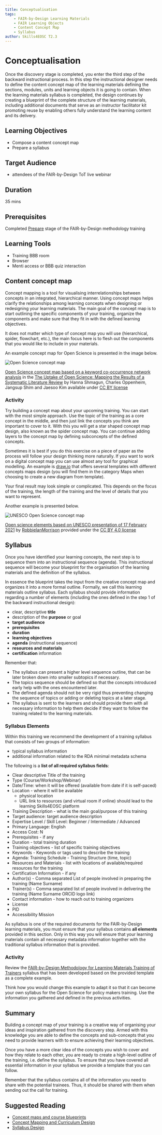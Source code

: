 ```yaml
---
title: Conceptualisation
tags: 
    - FAIR-by-Design Learning Materials
    - FAIR Learning Objects
    - Content Concept Map
    - Syllabus
author: Skills4EOSC T2.3
---
```


# Conceptualisation

Once the discovery stage is completed, you enter the third step of the backward instructional process. In this step the instructional designer needs to define the content concept map of the learning materials defining the sections, modules, units and learning objects it is going to contain. When the learning materials syllabus is completed, the design continues by creating a blueprint of the complete structure of the learning materials, including additional documents that serve as an instructor facilitator kit promoting reuse by enabling others fully understand the learning content and its delivery.

## Learning Objectives

- Compose a content concept map
- Prepare a syllabus

## Target Audience

- attendees of the FAIR-by-Design ToT live webinar

## Duration

35 mins

## Prerequisites

Completed [Prepare](../../Stage%201%20–%20Prepare/01-FAIR%20skills%20&%20principles/01-FAIR%20skills%20&%20principles.md) stage of the FAIR-by-Design methodology training

## Learning Tools

- Training BBB room
- Browser
- Menti access or BBB quiz interaction

## Content concept map

Concept mapping is a tool for visualising interrelationships between concepts in an integrated, hierarchical manner. Using concept maps helps clarify the relationships among learning concepts when designing or redesigning your learning materials. The main goal of the concept map is to start outlining the specific components of your training, organize the components and make sure that they fit in with the defined learning objectives.

It does not matter which type of concept map you will use (hierarchical, spider, flowchart, etc.), the main focus here is to flesh out the components that you would like to include in your materials. 

An example concept map for Open Science is presented in the image below.

![Open Science concept map](./attachments/OS_concept_map.png)

[Open Science concept map based on a keyword co-occurrence network analysis](https://www.researchgate.net/publication/343663327_The_Uptake_of_Open_Science_Mapping_the_Results_of_a_Systematic_Literature_Review/figures?lo=2) in the [The Uptake of Open Science: Mapping the Results of a Systematic Literature Review](http://dx.doi.org/10.1051/itmconf/20203301001) by Hanna Shmagun, Charles Oppenheim, Jangsup Shim and Jaesoo Kim available under [CC BY license](http://creativecommons.org/licenses/by/)

### Activity

Try building a concept map about your upcoming training. You can start with the most simple approach. Use the topic of the training as a core concept in the middle, and then just link the concepts you think are important to cover to it. With this you will get a star shaped concept map design, also known as the spider concept map. You can continue adding layers to the concept map by defining subconcepts of the defined concepts. 

Sometimes it is best if you do this exercise on a piece of paper as the process will follow your design thinking more naturally. If you want to work on a digital concept map you can use almost any tool for graphical modelling. An example is [draw.io](http://draw.io/) that offers several templates with different concepts maps design (you will find them in the category Maps when choosing to create a new diagram from template).

Your final result may look simple or complicated. This depends on the focus of the training, the length of the training and the level of details that you want to represent.

Another example is presented below.

![UNESCO Open Science concept map](./attachments/Osc2021-unesco-open-science-no-gray.png)

[Open science elements based on UNESCO presentation of 17 February 2021](https://commons.wikimedia.org/wiki/File:Osc2021-unesco-open-science-no-gray.png) by [RobbieIanMorrison](https://commons.wikimedia.org/wiki/User:RobbieIanMorrison) provided under the [CC BY 4.0 license](https://creativecommons.org/licenses/by/4.0/deed.en)

## Syllabus 

Once you have identified your learning concepts, the next step is to sequence them into an instructional sequence (agenda). This instructional sequence will become your blueprint for the organisation of the learning materials and the definition of the syllabus.

In essence the blueprint takes the input from the creative concept map and organizes it into a more formal outline. Formally, we call this learning materials outline syllabus. Each syllabus should provide information regarding a number of elements (including the ones defined in the step 1 of the backward instructional design):

- clear, descriptive **title** 
- description of the **purpose** or goal 
- **target audience**
- **prerequisites**
- **duration**
- **learning objectives**
- **agenda** (instructional sequence)
- **resources and materials**
- **certification** information

Remember that:

- The syllabus can present a higher level sequence outline, that can be later broken down into smaller subtopics if necessary.
- The topics sequence should be defined so that the concepts introduced early help with the ones encountered later. 
- The defined agenda should not be very rigid thus preventing changing the sequence of topics or adding or deleting topics at a later stage.
- The syllabus is sent to the learners and should provide them with all necessary information to help them decide if they want to follow the training related to the learning materials.

### Syllabus Elements

Within this training we recommend the development of a training syllabus that consists of two groups of information:

- typical syllabus information
- additional information related to the RDA minimal metadata schema

The following is a **list of all required syllabus fields**:

- Clear descriptive Title of the training 
- Type (Course/Workshop/Webinar)
- Date/Time: when it will be offered (available from date if it is self-paced)
- Location - where it will be available
    - physical location
    - URL link to resources (and virtual room if online) should lead to the learning Skills4EOSC platform
- Training Description - what is the main goal/purpose of this training
- Target audience: target audience description 
- Expertise Level / Skill Level: Beginner / Intermediate / Advanced
- Primary Language: English
- Access Cost: N 
- Prerequisites - if any
- Duration - total training duration
- Training objectives - list of specific training objectives
- Keywords - Keywords or tags used to describe the training
- Agenda: Training Schedule - Training Structure  (time, topic)
- Resources and Materials - list with locations of available/required resources for the training
- Certification Information - if any
- Author(s) - Comma separated List of people involved in preparing the training (Name Surname)
- Trainer(s) - Comma separated list of people involved in delivering the training (Name Surname ORCID logo link)
- Contact information - how to reach out to training organizers
- License
- PID
- Accessibility Mission

As syllabus is one of the required documents for the FAIR-by-Design learning materials, you must ensure that your syllabus contains **all elements** provided in this section. Only in this way you will ensure that your learning materials contain all necessary metadata information together with the traditional syllabus information that is provided.

### Activity

Review the [FAIR-by-Design Methodology for Learning Materials Training of Trainers](https://fair-by-design-methodology.github.io/FAIR-by-Design_ToT/latest/) syllabus that has been developed based on the provided template as a complete example.

Think how you would change this example to adapt it so that it can become your own syllabus for the Open Science for policy makers training. Use the information you gathered and defined in the previous activities.

## Summary

Building a concept map of your training is a creative way of organising your ideas and inspiration gathered from the discovery step. Armed with this knowledge you are able to define the concepts and sub-concepts that you need to provide learners with to ensure achieving their learning objectives. 

Once you have a more clear idea of the concepts you wish to cover and how they relate to each other, you are ready to create a high-level outline of the training, i.e. define the syllabus. To ensure that you have covered all essential information in your syllabus we provide a template that you can follow.

Remember that the syllabus contains all of the information you need to share with the potential trainees. Thus, it should be shared with them when sending out the call for training. 


## Suggested Reading

- [Concept maps and course blueprints](https://www.uvic.ca/til/onlinelearning/home/for_instructors/concepts_maps_and_course_blueprints/index.php)
- [Concept Mapping and Curriculum Design](https://www.utc.edu/academic-affairs/walker-center-for-teaching-and-learning/teaching-resources/pedagogical-strategies-and-techniques/concept-mapping-and-curriculum-design)
- [Syllabus Design](https://poorvucenter.yale.edu/SyllabusDesign)
